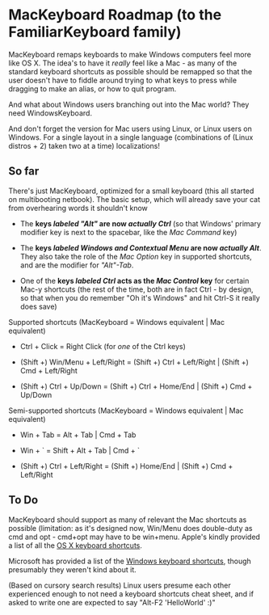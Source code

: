 # MacKeyboard Roadmap (to the FamiliarKeyboard family)

MacKeyboard remaps keyboards to make Windows computers feel more like OS X. The idea's to have it *really* feel like a Mac - as many of the standard keyboard shortcuts as possible should be remapped so that the user doesn't have to fiddle around trying to what keys to press while dragging to make an alias, or how to quit program.

And what about Windows users branching out into the Mac world? They need WindowsKeyboard. 

And don't forget the version for Mac users using Linux, or Linux users on Windows. For a single layout in a single language (combinations of (Linux distros + 2) taken two at a time) localizations!

## So far

There's just MacKeyboard, optimized for a small keyboard (this all started on multibooting netbook). The basic setup, which will already save your cat from overhearing words it shouldn't know

- The **keys *labeled "Alt"* are now *actually Ctrl*** (so that Windows' primary modifier key is next to the spacebar, like the *Mac Command* key)

- The **keys *labeled Windows and Contextual Menu* are now *actually Alt***. They also take the role of the *Mac Option* key in supported shortcuts, and are the modifier for *"Alt"-Tab*.

- One of the **keys *labeled Ctrl* acts as the *Mac Control* key** for certain Mac-y shortcuts (the rest of the time, both are in fact Ctrl - by design, so that when you do remember "Oh it's Windows" and hit Ctrl-S it really does save)

Supported shortcuts (MacKeyboard = Windows equivalent | Mac equivalent)

- Ctrl + Click = Right Click (for *one* of the Ctrl keys)

- (Shift +) Win/Menu + Left/Right = (Shift +) Ctrl + Left/Right | (Shift +) Cmd + Left/Right

- (Shift +) Ctrl + Up/Down = (Shift +) Ctrl + Home/End | (Shift +) Cmd + Up/Down

Semi-supported shortcuts (MacKeyboard = Windows equivalent | Mac equivalent)

- Win + Tab = Alt + Tab | Cmd + Tab

- Win + \` = Shift + Alt + Tab | Cmd + \`

- (Shift +) Ctrl + Left/Right = (Shift +) Home/End | (Shift +) Cmd + Left/Right

## To Do

MacKeyboard should support as many of relevant the Mac shortcuts as possible (limitation: as it's designed now, Win/Menu does double-duty as cmd and opt - cmd+opt may have to be win+menu. Apple's kindly provided a list of all the [OS X keyboard shortcuts](http://support.apple.com/kb/HT1343).

Microsoft has provided a list of the [Windows keyboard shortcuts](http://support.microsoft.com/kb/126449), though presumably they weren't kind about it.

(Based on cursory search results) Linux users presume each other experienced enough to not need a keyboard shortcuts cheat sheet, and if asked to write one are expected to say "Alt-F2 'HelloWorld' :)"
